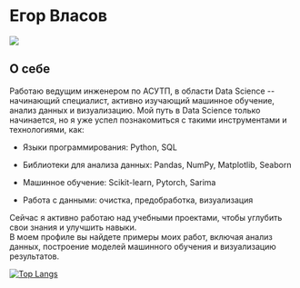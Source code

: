 # Егор Власов

![](https://komarev.com/ghpvc/?username=Egor-Vlasov&color=grey)

## О себе
Работаю ведущим инженером по АСУТП, в области Data Science -- начинающий специалист, активно изучающий машинное обучение, анализ данных и визуализацию. Мой путь в Data Science только начинается, но я уже успел познакомиться с такими инструментами и технологиями, как:     

* Языки программирования: Python, SQL

* Библиотеки для анализа данных: Pandas, NumPy, Matplotlib, Seaborn

* Машинное обучение: Scikit-learn, Pytorch, Sarima

* Работа с данными: очистка, предобработка, визуализация


Сейчас я активно работаю над учебными проектами, чтобы углубить свои знания и улучшить навыки.    
В моем профиле вы найдете примеры моих работ, включая анализ данных, построение моделей машинного обучения и визуализацию результатов.

[![Top Langs](https://github-readme-stats.vercel.app/api/top-langs/?username=Egor-Vlasov&layout=compact)](https://github.com/Egor-Vlasov/github-readme-stats)
